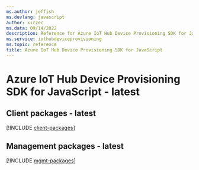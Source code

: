 ```yaml
---
ms.author: jeffish
ms.devlang: javascript
author: xirzec
ms.data: 09/14/2022
description: Reference for Azure IoT Hub Device Provisioning SDK for JavaScript
ms.service: iothubdeviceprovisioning
ms.topic: reference
title: Azure IoT Hub Device Provisioning SDK for JavaScript
---
```

# Azure IoT Hub Device Provisioning SDK for JavaScript - latest

## Client packages - latest
[!INCLUDE [client-packages](iot-hub-device-provisioning-client-index.md)]
## Management packages - latest
[!INCLUDE [mgmt-packages](iot-hub-device-provisioning-mgmt-index.md)]